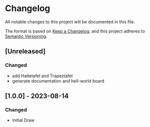 # Changelog
All notable changes to this project will be documented in this file.

The format is based on [Keep a Changelog](https://keepachangelog.com/en/1.0.0/),
and this project adheres to [Semantic Versioning](https://semver.org/spec/v2.0.0.html).

## [Unreleased]
### Changed
- add Haltetafel and Trapeztafel
- generate documentation and hell-world board

## [1.0.0] - 2023-08-14
### Changed
- Initial Draw

